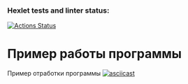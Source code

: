 ### Hexlet tests and linter status:
[![Actions Status](https://github.com/Helgarold/java-project-71/actions/workflows/hexlet-check.yml/badge.svg)](https://github.com/Helgarold/java-project-71/actions)

# Пример работы программы
Пример отработки программы
[![asciicast](https://asciinema.org/a/t9EiUY8vUcJ99PtlA9uCbGGjM.svg)](https://asciinema.org/a/t9EiUY8vUcJ99PtlA9uCbGGjM)
